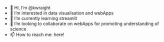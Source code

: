 - 👋 Hi, I’m @kwraight
- 👀 I’m interested in data visualisation and webApps
- 🌱 I’m currently learning streamlit
- 💞️ I’m looking to collaborate on webApps for promoting understanding of science
- 📫 How to reach me: here!

<!---
kwraight/kwraight is a ✨ special ✨ repository because its `README.md` (this file) appears on your GitHub profile.
You can click the Preview link to take a look at your changes.
--->
